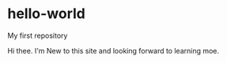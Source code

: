 # hello-world
My first repository

Hi thee.  I'm New to this site and looking forward to learning moe. 
